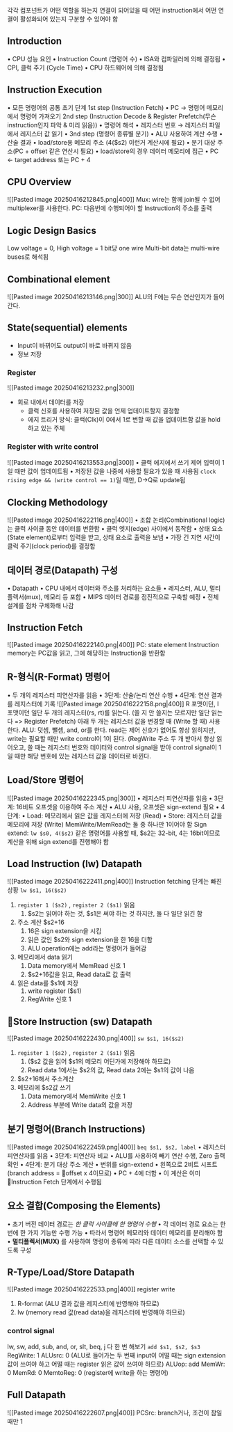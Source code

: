 각각 컴포넌트가 어떤 역할을 하는지
연결이 되어있을 때 어떤 instruction에서 어떤 연결이 활성화되어 있는지 구분할 수 있어야 함
## Introduction
• CPU 성능 요인
	•	Instruction Count (명령어 수)
		•	ISA와 컴파일러에 의해 결정됨
	•	CPI, 클럭 주기 (Cycle Time)
		•	CPU 하드웨어에 의해 결정됨
## Instruction Execution
• 모든 명령어의 공통 초기 단계
1st step (Instruction Fetch)
	•	PC → 명령어 메모리에서 명령어 가져오기
2nd step (Instruction Decode & Register Prefetch(무슨 instruction인지 파악 & 미리 읽음))
	•	명령어 해석
	•	레지스터 번호 → 레지스터 파일에서 레지스터 값 읽기
• 3nd step (명령어 종류별 분기)
	•	ALU 사용하여 계산 수행
		•	산술 결과
		•	load/store용 메모리 주소 (4($s2) 이런거 계산시에 필요)
		•	분기 대상 주소(PC + offset 같은 연산시 필요)
	•	load/store의 경우 데이터 메모리에 접근
	•	PC ← target address 또는 PC + 4
## CPU Overview
![[Pasted image 20250416212845.png|400]]
Mux: wire는 함께 join될 수 없어 multiplexer를 사용한다.
PC: 다음번에 수행되어야 할 Instruction의 주소를 출력
## Logic Design Basics
Low voltage = 0, High voltage = 1
bit당 one wire
Multi-bit data는 multi-wire buses로 해석됨
## Combinational element
![[Pasted image 20250416213146.png|300]]
ALU의 F에는 무슨 연산인지가 들어간다.
## State(sequential) elements
- Input이 바뀌어도 output이 바로 바뀌지 않음
- 정보 저장
### Register
![[Pasted image 20250416213232.png|300]]
- 회로 내에서 데이터를 저장
	- 클럭 신호를 사용하여 저장된 값을 언제 업데이트할지 결정함
	- 에지 트리거 방식: 클럭(Clk)이 0에서 1로 변할 때 값을 업데이트함
값을 hold하고 있는 주체
### Register with write control
![[Pasted image 20250416213553.png|300]]
•	클럭 에지에서 쓰기 제어 입력이 1일 때만 값이 업데이트됨
•	저장된 값을 나중에 사용할 필요가 있을 때 사용됨
`clock rising edge && (write control == 1)`일 때만, D->Q로 update됨
## Clocking Methodology
![[Pasted image 20250416222116.png|400]]
•	조합 논리(Combinational logic)는 클럭 사이클 동안 데이터를 변환함
•	클럭 엣지(edge) 사이에서 동작함
•	상태 요소(State element)로부터 입력을 받고, 상태 요소로 출력을 보냄
•	가장 긴 지연 시간이 클럭 주기(clock period)를 결정함
## 데이터 경로(Datapath) 구성
• Datapath
	•	CPU 내에서 데이터와 주소를 처리하는 요소들
		•	레지스터, ALU, 멀티플렉서(mux), 메모리 등 포함
•	MIPS 데이터 경로를 점진적으로 구축할 예정
	•	전체 설계를 점차 구체화해 나감
## Instruction Fetch
![[Pasted image 20250416222140.png|400]]
PC: state element
Instruction memory는 PC값을 읽고, 그에 해당하는 Instruction을 반환함
## R-형식(R-Format) 명령어
•	두 개의 레지스터 피연산자를 읽음
•	3단계: 산술/논리 연산 수행
•	4단계: 연산 결과를 레지스터에 기록
![[Pasted image 20250416222158.png|400]]
R 포맷이던, I 포맷이던 일단 두 개의 레지스터(rs, rt)를 읽는다. (쓸 지 안 쓸지는 모르지만 일단 읽는다 => Register Prefetch)
아래 두 개는 레지스터 값을 변경할 때 (Write 할 때) 사용한다.
ALU: 덧셈, 뺄셈, and, or를 한다.
read는 제어 신호가 없어도 항상 읽히지만, write는 필요할 때만 write control이 1이 된다. (RegWrite
주소 두 개 받아서 항상 읽어오고, 쓸 때는 레지스터 번호와 데이터와 control signal을 받아 control signal이 1일 때만 해당 번호에 있는 레지스터 값을 데이터로 바뀐다.
## Load/Store 명령어
![[Pasted image 20250416222345.png|300]]
•	레지스터 피연산자를 읽음
•	3단계: 16비트 오프셋을 이용하여 주소 계산
	•	ALU 사용, 오프셋은 sign-extend 필요
•	4단계:
	•	Load: 메모리에서 읽은 값을 레지스터에 저장 (Read)
	•	Store: 레지스터 값을 메모리에 저장 (Write)
MemWrite/MemRead는 둘 중 하나만 1이어야 함
Sign extend: `lw $s0, 4($s2)` 같은 명령어를 사용할 때, $s2는 32-bit, 4는 16bit이므로 계산을 위해 sign extend를 진행해야 함
## Load Instruction (lw) Datapath
![[Pasted image 20250416222411.png|400]]
Instruction fetching 단계는 빠진 상황
`lw $s1, 16($s2)`
1. `register 1 ($s2)` , `register 2 ($s1)` 읽음 
	1. $s2는 읽어야 하는 것, $s1은 써야 하는 것 하지만, 둘 다 일단 읽긴 함
2. 주소 계산 $s2+16
	1. 16은 sign extension을 시킴
	2. 읽은 값인 $s2와 sign extension을 한 16을 더함
	3. ALU operation에는 add라는 명령어가 들어감
3. 메모리에서 data 읽기
	1. Data memory에서 MemRead 신호 1
	2. $s2+16값을 읽고, Read data로 값 출력
4. 읽은 data를 $s1에 저장
	1. write register ($s1)
	2. RegWrite 신호 1
## Store Instruction (sw) Datapath
![[Pasted image 20250416222430.png|400]]
`sw $s1, 16($s2)`
1. `register 1 ($s2)` , `register 2 ($s1)` 읽음  
	1. ($s2 값을 읽어 $s1의 메모리 어딘가에 저장해야 하므로)
	2. Read data 1에서는 $s2의 값, Read data 2에는 $s1의 값이 나옴 
2. $s2+16해서 주소계산
3. 메모리에 $s2값 쓰기
	1. Data memory에서 MemWrite 신호 1
	2. Address 부분에 Write data의 값을 저장
## 분기 명령어(Branch Instructions)
![[Pasted image 20250416222459.png|400]]
`beq $s1, $s2, label`
•	레지스터 피연산자를 읽음
•	3단계: 피연산자 비교
	• ALU를 사용하여 빼기 연산 수행, Zero 출력 확인
•	4단계: 분기 대상 주소 계산
	•	변위를 sign-extend
	•	왼쪽으로 2비트 시프트 (branch address = offset x 4이므로)
	•	PC + 4에 더함
		•	이 계산은 이미 Instruction Fetch 단계에서 수행됨
## 요소 결합(Composing the Elements)
•	초기 버전 데이터 경로는 *한 클럭 사이클에 한 명령어 수행*
	•	각 데이터 경로 요소는 한 번에 한 가지 기능만 수행 가능
	•	따라서 명령어 메모리와 데이터 메모리를 분리해야 함
•	**멀티플렉서(MUX)** 를 사용하여 명령어 종류에 따라 다른 데이터 소스를 선택할 수 있도록 구성
## R-Type/Load/Store Datapath
![[Pasted image 20250416222533.png|400]]
register write
1. R-format (ALU 결과 값을 레지스터에 반영해야 하므로)
2. lw (memory read 값(read data)을 레지스터에 반영해야 하므로)

### control signal
lw, sw, add, sub, and, or, slt, beq, j 다 한 번 해보기
`add $s1, $s2, $s3`
RegWrite: 1
ALUsrc: 0 (ALU로 들어가는 두 번째 input이 어떨 때는 sign extension 값이 쓰여야 하고 어떨 때는 register 읽은 값이 쓰여야 하므로)
ALUop: add
MemWr: 0
MemRd: 0
MemtoReg: 0 (register에 write을 하는 명령어)
## Full Datapath
![[Pasted image 20250416222607.png|400]]
PCSrc: branch거나, 조건이 참일 때만 1

